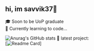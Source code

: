 ## hi, im savvik37👋
  🎓 Soon to be UoP graduate\
  🔭 Currently learning to code...

![Anurag's GitHub stats](https://github-readme-stats.vercel.app/api?username=savvik37&show_icons=true&theme=yeblu)
  🌱 latest project:\
[![Readme Card](https://github-readme-stats.vercel.app/api/pin/?username=savvik37&repo=color-picker-react)]



<!--
**savvik37/savvik37** is a ✨ _special_ ✨ repository because its `README.md` (this file) appears on your GitHub profile.

Here are some ideas to get you started:

- 🔭 I’m currently working on ...
- 🌱 I’m currently learning ...
- 👯 I’m looking to collaborate on ...
- 🤔 I’m looking for help with ...
- 💬 Ask me about ...
- 📫 How to reach me: ...
- 😄 Pronouns: ...
- ⚡ Fun fact: ...
-->
